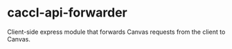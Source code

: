 # caccl-api-forwarder
Client-side express module that forwards Canvas requests from the client to Canvas.
